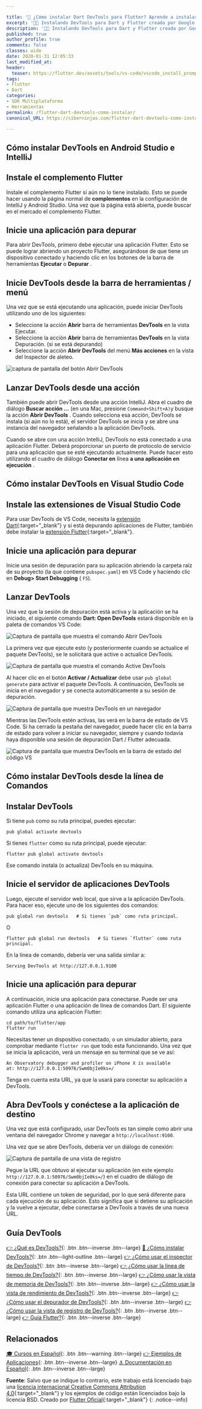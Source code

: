 ```yaml
---

title: '🚀 ¿Cómo instalar Dart DevTools para Flutter? Aprende a instalar la nueva herramienta de desarrollo'
excerpt: '👩‍🚀 Instalando DevTools para Dart y Flutter creada por Google.'
description: '👩‍🚀 Instalando DevTools para Dart y Flutter creada por Google.'
published: true
author_profile: true
comments: false
classes: wide
date: 2020-01-31 12:05:33
last_modified_at: 
header:
  teaser: https://flutter.dev/assets/tools/vs-code/vscode_install_prompt-1394c21ae2249e60eade893fb259aed7b2a64e293919cd33d98cbf2cdbc11272.png
tags:
- Flutter
- Dart
categories:
- SDK Multiplataforma
- Herramientas
permalink: /flutter-dart-devtools-como-instalar/
canonical_URL: https://ciberninjas.com/flutter-dart-devtools-como-instalar/

---
```


## Cómo instalar DevTools en Android Studio e IntelliJ

## Instale el complemento Flutter

Instale el complemento Flutter si aún no lo tiene instalado. Esto se puede hacer usando la página normal de **complementos** en la configuración de IntelliJ y Android Studio. Una vez que la página está abierta, puede buscar en el mercado el complemento Flutter.

## Inicie una aplicación para depurar

Para abrir DevTools, primero debe ejecutar una aplicación Flutter. Esto se puede lograr abriendo un proyecto Flutter, asegurándose de que tiene un dispositivo conectado y haciendo clic en los botones de la barra de herramientas **Ejecutar** o **Depurar** .

## Inicie DevTools desde la barra de herramientas / menú

Una vez que se está ejecutando una aplicación, puede iniciar DevTools utilizando uno de los siguientes:

- Seleccione la acción **Abrir** barra de herramientas **DevTools** en la vista Ejecutar.
- Seleccione la acción **Abrir** barra de herramientas **DevTools** en la vista Depuración. (si se está depurando)
- Seleccione la acción **Abrir DevTools** del menú **Más acciones** en la vista del Inspector de aleteo.

![captura de pantalla del botón Abrir DevTools](https://flutter.dev/assets/tools/devtools/android_studio_open_devtools-d94a8fb398b655e3383ffd99d1443a9b7e2a76b927d4cb9e7a1602365f2d4eb9.png)

## Lanzar DevTools desde una acción

También puede abrir DevTools desde una acción IntelliJ. Abra el cuadro de diálogo **Buscar acción ...** (en una Mac, presione `Command+Shift+A)`y busque la acción **Abrir DevTools** . Cuando selecciona esa acción, DevTools se instala (si aún no lo está), el servidor DevTools se inicia y se abre una instancia del navegador señalando a la aplicación DevTools.

Cuando se abre con una acción IntelliJ, DevTools no está conectado a una aplicación Flutter. Deberá proporcionar un puerto de protocolo de servicio para una aplicación que se esté ejecutando actualmente. Puede hacer esto utilizando el cuadro de diálogo **Conectar en** línea **a una aplicación en ejecución** .

## Cómo instalar DevTools en Visual Studio Code

## Instale las extensiones de Visual Studio Code

Para usar DevTools de VS Code, necesita la [extensión Dart](https://marketplace.visualstudio.com/items?itemName=Dart-Code.dart-code){:target="_blank"} y si está depurando aplicaciones de Flutter, también debe instalar la [extensión Flutter](https://marketplace.visualstudio.com/items?itemName=Dart-Code.flutter){:target="_blank"}.

## Inicie una aplicación para depurar

Inicie una sesión de depuración para su aplicación abriendo la carpeta raíz de su proyecto (la que contiene `pubspec.yaml`) en VS Code y haciendo clic en **Debug> Start Debugging** ( `F5`).

## Lanzar DevTools

Una vez que la sesión de depuración está activa y la aplicación se ha iniciado, el siguiente comando **Dart: Open DevTools** estará disponible en la paleta de comandos VS Code:

![Captura de pantalla que muestra el comando Abrir DevTools](https://flutter.dev/assets/tools/vs-code/vscode_command-baa743a198f33f26d351271426290bb08bcb87b94a6db26eb720bcacae985037.png)

La primera vez que ejecute esto (y posteriormente cuando se actualice el paquete DevTools), se le solicitará que active o actualice DevTools.

![Captura de pantalla que muestra el comando Active DevTools](https://flutter.dev/assets/tools/vs-code/vscode_install_prompt-1394c21ae2249e60eade893fb259aed7b2a64e293919cd33d98cbf2cdbc11272.png)

Al hacer clic en el botón **Activar / Actualizar** debe usar `pub global generate` para activar el paquete DevTools. A continuación, DevTools se inicia en el navegador y se conecta automáticamente a su sesión de depuración.

![Captura de pantalla que muestra DevTools en un navegador](https://flutter.dev/assets/tools/vs-code/vscode_show_in_browser-4848ba01b78de1138104589c726b1dd8a845364356b9d50dffdffd36dbf20887.png)

Mientras las DevTools estén activas, las verá en la barra de estado de VS Code. Si ha cerrado la pestaña del navegador, puede hacer clic en la barra de estado para volver a iniciar su navegador, siempre y cuando todavía haya disponible una sesión de depuración Dart / Flutter adecuada.

![Captura de pantalla que muestra DevTools en la barra de estado del código VS](https://flutter.dev/assets/tools/vs-code/vscode_status_bar-0101e66f4b7c66d29756b516cda9446a3d27fc021f4773c44b5c6787087420d4.png)

## Cómo instalar DevTools desde la línea de Comandos

## Instalar DevTools

Si tiene `pub` como su ruta principal, puedes ejecutar:

```
pub global activate devtools
```

Si tienes `flutter` como su ruta principal, puede ejecutar:

```
flutter pub global activate devtools
```

Ese comando instala (o actualiza) DevTools en su máquina.

## Inicie el servidor de aplicaciones DevTools

Luego, ejecute el servidor web local, que sirve a la aplicación DevTools. Para hacer eso, ejecute uno de los siguientes dos comandos:

```
pub global run devtools   # Si tienes `pub` como ruta principal.
```

O

```
flutter pub global run devtools   # Si tienes `flutter` como ruta principal.
```

En la línea de comando, debería ver una salida similar a:

```
Serving DevTools at http://127.0.0.1.9100
```

## Inicie una aplicación para depurar

A continuación, inicie una aplicación para conectarse. Puede ser una aplicación Flutter o una aplicación de línea de comandos Dart. El siguiente comando utiliza una aplicación Flutter:

```
cd path/to/flutter/app
flutter run
```

Necesitas tener un dispositivo conectado, o un simulador abierto, para comprobar mediante `flutter run` que todo esta funcionando. Una vez que se inicia la aplicación, verá un mensaje en su terminal que se ve así:

```
An Observatory debugger and profiler on iPhone X is available
at: http://127.0.0.1:50976/Swm0bjIe0ks=/
```

Tenga en cuenta esta URL, ya que la usará para conectar su aplicación a DevTools.

## Abra DevTools y conéctese a la aplicación de destino

Una vez que está configurado, usar DevTools es tan simple como abrir una ventana del navegador Chrome y navegar a `http://localhost:9100`.

Una vez que se abre DevTools, debería ver un diálogo de conexión:

![Captura de pantalla de una vista de registro](https://flutter.dev/assets/tools/devtools/connect_dialog-9765dd1badb8901096edbcdd7f74997d2b887ef25c43925c6c0ebb7cca987090.png)

Pegue la URL que obtuvo al ejecutar su aplicación (en este ejemplo `http://127.0.0.1:50976/Swm0bjIe0ks=/`) en el cuadro de diálogo de conexión para conectar su aplicación a DevTools.

Esta URL contiene un token de seguridad, por lo que será diferente para cada ejecución de su aplicación. Esto significa que si detiene su aplicación y la vuelve a ejecutar, debe conectarse a DevTools a través de una nueva URL.

## Guía DevTools

[👉 ¿Qué es DevTools?](/flutter-dart-devtools/){: .btn .btn--inverse .btn--large} [📌 ¿Cómo instalar DevTools?](/flutter-dart-devtools-como-instalar/){: .btn .btn--light-outline .btn--large} [👉 ¿Cómo usar el inspector de DevTools?](/flutter-dart-devtools-inspector/){: .btn .btn--inverse .btn--large} [👉 ¿Cómo usar la línea de tiempo de DevTools?](/flutter-dart-devtools-linea-tiempo/){: .btn .btn--inverse .btn--large} [👉 ¿Cómo usar la vista de memoria de DevTools?](/flutter-dart-devtools-vista-memoria/){: .btn .btn--inverse .btn--large} [👉 ¿Cómo usar la vista de rendimiento de DevTools?](/flutter-dart-devtools-vista-rendimiento/){: .btn .btn--inverse .btn--large} [👉 ¿Cómo usar el depurador de DevTools?](/flutter-dart-devtools-depurador/){: .btn .btn--inverse .btn--large} [👉 ¿Cómo usar la vista de registro de DevTools?](/flutter-dart-devtools-vista-registro/){: .btn .btn--inverse .btn--large} [👉 Guía Flutter?](/que-es-flutter-y-por-que-debes-aprenderlo/){: .btn .btn--inverse .btn--large}

## Relacionados

[🎓 Cursos en Español](/cursos-tecnologia/#flutter){: .btn .btn--warning .btn--large} [👉 Ejemplos de Aplicaciones](/flutter-aplicaciones-ejemplos/){: .btn .btn--inverse .btn--large} [⚓ Documentación en Español](https://flutter-es.io/docs/get-started/install){: .btn .btn--inverse .btn--large}

**Fuente**: Salvo que se indique lo contrario, este trabajo está licenciado bajo una [licencia internacional Creative Commons Attribution 4.0](https://creativecommons.org/licenses/by/4.0){:target="_blank"} y los ejemplos de código están licenciados bajo la licencia BSD. Creado por [Flutter Oficial](https://flutter.dev/docs/development/tools/devtools){:target="_blank"}
{: .notice--info}
